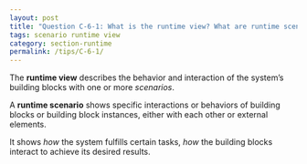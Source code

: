 ```yaml
---
layout: post
title: "Question C-6-1: What is the runtime view? What are runtime scenarios??"
tags: scenario runtime view
category: section-runtime
permalink: /tips/C-6-1/
---
```


The **runtime view** describes the behavior and interaction of the system’s
building blocks with one or more _scenarios_.

A **runtime scenario** shows specific interactions or behaviors of building blocks or building block instances, either with each other or external elements.

It shows _how_ the system fulfills certain tasks, _how_ the building blocks interact to achieve its desired results.
